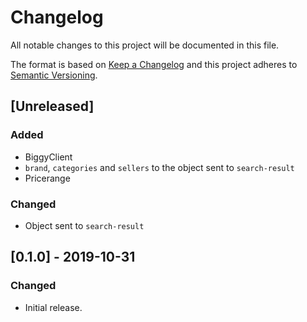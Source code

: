 # Changelog

All notable changes to this project will be documented in this file.

The format is based on [Keep a Changelog](http://keepachangelog.com/en/1.0.0/)
and this project adheres to [Semantic Versioning](http://semver.org/spec/v2.0.0.html).

## [Unreleased]

### Added

- BiggyClient
- `brand`, `categories` and `sellers` to the object sent to `search-result`
- Pricerange

### Changed

- Object sent to `search-result`

## [0.1.0] - 2019-10-31

### Changed

- Initial release.
